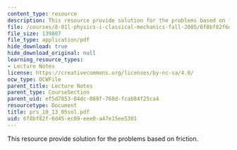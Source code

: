 ```yaml
---
content_type: resource
description: This resource provide solution for the problems based on friction.
file: /courses/8-01l-physics-i-classical-mechanics-fall-2005/6f8bf82f6d45ec09eee0a47e15ee5301_prs_10_13_05sol.pdf
file_size: 139807
file_type: application/pdf
hide_download: true
hide_download_original: null
learning_resource_types:
- Lecture Notes
license: https://creativecommons.org/licenses/by-nc-sa/4.0/
ocw_type: OCWFile
parent_title: Lecture Notes
parent_type: CourseSection
parent_uid: ef5d7853-04dc-089f-760d-fcab84f25ca4
resourcetype: Document
title: prs_10_13_05sol.pdf
uid: 6f8bf82f-6d45-ec09-eee0-a47e15ee5301
---
```

This resource provide solution for the problems based on friction.